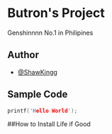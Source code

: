 # Butron's Project
Genshinnnn No.1 in Philipines
## Author
* [@ShawKingg](https://github.com/ShawKingg)
## Sample Code
``` c
printf('Hello World');
```
##How to Install 
 Life if Good